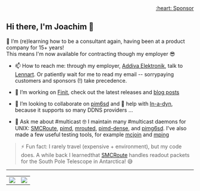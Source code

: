 <div align="right">
  <a href="https://github.com/sponsors/troglobit">:heart: Sponsor</a>
</div>

## Hi there, I'm Joachim 👋

🌱 I’m (re)learning how to be a consultant again, having been at a product company for 15+ years!  
This means I'm now available for contracting though my employer 😎
- 📫 How to reach me: through my employer, [Addiva Elektronik](https://www.addiva.se/electronics/), talk to [Lennart](https://www.addiva.se/contact/).  Or patiently wait for me to read my email -- sorrypaying customers and sponsors (!) take precedence. 

- 🔭 I’m working on [Finit](https://github.com/troglobit/finit), check out the latest releases and [blog posts](https://troglobit.com/tags/init/)
- 👯 I’m looking to collaborate on [pim6sd](https://github.com/troglobit/pim6sd) and 🤔 help with [In-a-dyn](https://github.com/troglobit/inadyn), because it supports so many DDNS providers ...
- 💬 Ask me about #multicast 🤓 I maintain many #multicast daemons for UNIX: [SMCRoute](https://github.com/troglobit/smcroute), [pimd](https://github.com/troglobit/pimd), [mrouted](https://github.com/troglobit/mrouted), [pimd-dense](https://github.com/troglobit/pimd-dense), and [pimg6sd](https://github.com/troglobit/pimg6sd).  I've also made a few useful testing tools, for example [mcjoin](https://github.com/troglobit/mcjoin) and [mping](https://github.com/troglobit/mping)

> ⚡ Fun fact: I rarely travel (expensive + environment), but my code does.
>    A while back I learnedthat [SMCRoute](https://github.com/troglobit/smcroute) handles readout packets for the South Pole Telescope in Antarctica! 😅

---

<table cellspacing="0" cellpadding="0"><tr><td>
  <a href="https://git.io/streak-stats"><img src="http://github-readme-streak-stats.herokuapp.com?user=troglobit&theme=dark&background=000000"></a>
  </td><td>
  <a href="https://github.com/troglobit/github-readme-stats"><img src="https://github-readme-stats.vercel.app/api/top-langs/?username=troglobit&layout=compact&theme=vision-friendly-dark"></a>
</td></tr></table>
